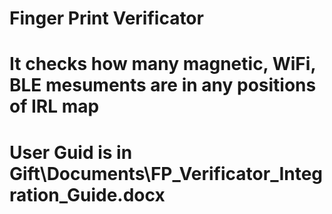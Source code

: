 # Finger Print Verificator
# It checks how many magnetic, WiFi, BLE mesuments are in any positions of IRL map
# User Guid is in Gift\Documents\FP_Verificator_Integration_Guide.docx

